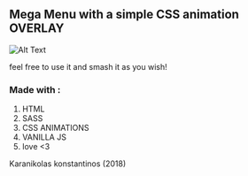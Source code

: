 ## Mega Menu with a simple CSS animation OVERLAY
![Alt Text](https://media.giphy.com/media/69xmGXycmLGMrAlCTp/giphy.gif)

feel free to use it  and smash it as you wish! 

### Made with : 
1. HTML
2. SASS
3. CSS ANIMATIONS   
4. VANILLA JS
5. love <3

Karanikolas konstantinos (2018)



